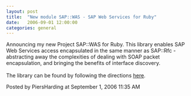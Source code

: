```yaml
---
layout: post
title:  "New module SAP::WAS - SAP Web Services for Ruby"
date:   2006-09-01 12:00:00
categories: general
---
```



<p>Announcing my new Project SAP::WAS for Ruby.  This library enables SAP Web Services access encapsulated in the same manner as SAP::Rfc - abstracting away the complexities of dealing with SOAP packet encapsulation, and bringing the benefits of interface discovery.<br/><br />
The library can be found by following the directions <a href='http://raa.ruby-lang.org/project/sapwas'>here</a>.</p>

<div id="a000055more"><div id="more">

</div></div>

<p class="posted">Posted by PiersHarding at September  1, 2006 11:35 AM</p>





